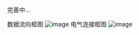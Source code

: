 完善中...

数据流向框图
![image](https://github.com/user-attachments/assets/e2e32330-a336-46c2-b287-1bbdda4fc271)
电气连接框图
![image](https://github.com/user-attachments/assets/81b7c8c7-fb2d-40aa-89f8-be5a248463c8)

